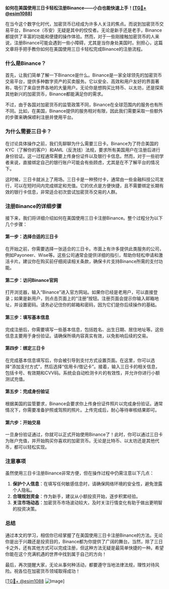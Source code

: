 **如何在美国使用三日卡轻松注册Binance——小白也能快速上手！[[TG💪+ @esim1088](https://t.me/s/esim1088)]**

在当今这个数字化时代，加密货币已经成为许多人关注的焦点。而说到加密货币交易平台，Binance（币安）无疑是其中的佼佼者。无论是新手还是老手，Binance都提供了丰富的功能和便捷的操作体验。然而，对于一些刚接触加密货币的人来说，注册Binance可能会遇到一些小障碍，尤其是当你身处美国时。别担心，这篇文章将手把手教你如何在美国使用三日卡轻松完成Binance的注册流程。

### 什么是Binance？

首先，让我们简单了解一下Binance是什么。Binance是一家全球领先的加密货币交易平台，提供多种数字资产的买卖服务。它以安全、高效和用户友好的界面著称，吸引了来自世界各地的大量用户。无论你是想购买比特币、以太坊，还是探索其他新兴的加密货币，Binance都能满足你的需求。

不过，由于各国对加密货币的监管政策不同，Binance在全球范围内的服务也有所不同。比如，在美国，Binance提供的服务相对有限，因此我们需要采取一些额外的步骤来确保顺利注册并使用平台。

### 为什么需要三日卡？

在讨论具体操作之前，我们先聊聊为什么需要三日卡。Binance为了符合美国的KYC（了解你的客户）和AML（反洗钱）法规，要求所有美国用户在注册后进行身份验证。这一过程通常需要上传身份证件以及银行卡信息。然而，对于一些初学者来说，直接绑定自己的银行账户可能会有些顾虑，尤其是在不了解平台的情况下。

这时候，三日卡就派上了用场。三日卡是一种预付卡，通常由一些金融科技公司发行，可以在短时间内完成绑定和充值。它的优点是方便快捷，且不需要绑定长期有效的银行卡信息，非常适合初次尝试加密货币交易的人群。

### 注册Binance的详细步骤

接下来，我们将详细介绍如何在美国使用三日卡注册Binance。整个过程分为以下几个步骤：

#### 第一步：选择合适的三日卡

在开始之前，你需要选择一张适合的三日卡。市面上有许多提供此类服务的公司，例如Payoneer、Wise等。这些公司通常会提供详细的指引，帮助你轻松申请和激活卡片。建议你在购买前仔细阅读相关条款，确保卡片支持Binance所需的支付功能。

#### 第二步：访问Binance官网

打开浏览器，输入“Binance”进入官方网站。如果你已经是老用户，可以直接登录；如果是新用户，则点击页面上的“注册”按钮。注册页面会提示你输入邮箱地址，并设置密码。请务必记住你的邮箱和密码，因为它们是你后续操作的基础。

#### 第三步：填写基本信息

完成注册后，你需要填写一些基本信息，包括姓名、出生日期、居住地址等。这些信息主要用于身份验证。请确保所填内容真实有效，以免影响后续的交易。

#### 第四步：绑定三日卡

在完成基本信息填写后，你会被引导到支付方式设置页面。在这里，你可以选择“添加支付方式”，然后选择“信用卡/借记卡”。接着，输入三日卡的相关信息，包括卡号、有效期和CVV码。系统会自动检测卡片的有效性，并允许你进行小额测试充值。

#### 第五步：完成身份验证

根据美国的监管要求，Binance会要求你上传身份证件照片以完成身份验证。通常情况下，你需要准备护照或驾照的照片。上传完成后，耐心等待审核结果即可。

#### 第六步：开始交易

一旦身份验证通过，你就可以正式开始使用Binance了！此时，你可以通过三日卡为账户充值，并开始购买你喜欢的加密货币。无论是比特币、以太坊还是其他代币，都可以轻松实现。

### 注意事项

虽然使用三日卡注册Binance非常方便，但在操作过程中仍需注意以下几点：

1. **保护个人信息**：在填写任何敏感信息时，请确保网络环境的安全性，避免泄露个人隐私。
2. **合理规划资金**：作为新手，建议从小额投资开始，逐步积累经验。
3. **关注市场动态**：加密货币市场波动较大，及时关注行情变化有助于做出更明智的投资决策。

### 总结

通过本文的学习，相信你已经掌握了在美国使用三日卡注册Binance的方法。无论你是出于兴趣还是投资目的，Binance都为你提供了广阔的舞台。当然，除了三日卡之外，还有其他方式可以完成注册，但这种方法无疑是最简单快捷的一种。希望你能在这个充满机遇的世界中找到属于自己的方向！

最后，再次提醒大家，无论从事何种活动，都要遵守当地法律法规，理性对待风险。祝各位在加密货币领域取得成功！

[[TG💪+ @esim1088](https://t.me/s/esim1088) ![Image](https://i.postimg.cc/4NQfJmqS/Snipaste-2025-05-13-00-14-12.png)]